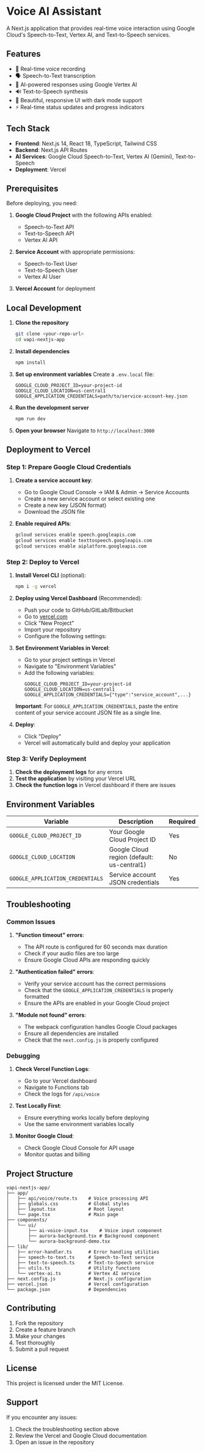 # Voice AI Assistant

A Next.js application that provides real-time voice interaction using Google Cloud's Speech-to-Text, Vertex AI, and Text-to-Speech services.

## Features

- 🎤 Real-time voice recording
- 🗣️ Speech-to-Text transcription
- 🤖 AI-powered responses using Google Vertex AI
- 🔊 Text-to-Speech synthesis
- 🎨 Beautiful, responsive UI with dark mode support
- ⚡ Real-time status updates and progress indicators

## Tech Stack

- **Frontend**: Next.js 14, React 18, TypeScript, Tailwind CSS
- **Backend**: Next.js API Routes
- **AI Services**: Google Cloud Speech-to-Text, Vertex AI (Gemini), Text-to-Speech
- **Deployment**: Vercel

## Prerequisites

Before deploying, you need:

1. **Google Cloud Project** with the following APIs enabled:

   - Speech-to-Text API
   - Text-to-Speech API
   - Vertex AI API

2. **Service Account** with appropriate permissions:

   - Speech-to-Text User
   - Text-to-Speech User
   - Vertex AI User

3. **Vercel Account** for deployment

## Local Development

1. **Clone the repository**

   ```bash
   git clone <your-repo-url>
   cd vapi-nextjs-app
   ```

2. **Install dependencies**

   ```bash
   npm install
   ```

3. **Set up environment variables**
   Create a `.env.local` file:

   ```env
   GOOGLE_CLOUD_PROJECT_ID=your-project-id
   GOOGLE_CLOUD_LOCATION=us-central1
   GOOGLE_APPLICATION_CREDENTIALS=path/to/service-account-key.json
   ```

4. **Run the development server**

   ```bash
   npm run dev
   ```

5. **Open your browser**
   Navigate to `http://localhost:3000`

## Deployment to Vercel

### Step 1: Prepare Google Cloud Credentials

1. **Create a service account key**:

   - Go to Google Cloud Console → IAM & Admin → Service Accounts
   - Create a new service account or select existing one
   - Create a new key (JSON format)
   - Download the JSON file

2. **Enable required APIs**:
   ```bash
   gcloud services enable speech.googleapis.com
   gcloud services enable texttospeech.googleapis.com
   gcloud services enable aiplatform.googleapis.com
   ```

### Step 2: Deploy to Vercel

1. **Install Vercel CLI** (optional):

   ```bash
   npm i -g vercel
   ```

2. **Deploy using Vercel Dashboard** (Recommended):

   - Push your code to GitHub/GitLab/Bitbucket
   - Go to [vercel.com](https://vercel.com)
   - Click "New Project"
   - Import your repository
   - Configure the following settings:

3. **Set Environment Variables in Vercel**:

   - Go to your project settings in Vercel
   - Navigate to "Environment Variables"
   - Add the following variables:
     ```
     GOOGLE_CLOUD_PROJECT_ID=your-project-id
     GOOGLE_CLOUD_LOCATION=us-central1
     GOOGLE_APPLICATION_CREDENTIALS={"type":"service_account",...}
     ```

   **Important**: For `GOOGLE_APPLICATION_CREDENTIALS`, paste the entire content of your service account JSON file as a single line.

4. **Deploy**:
   - Click "Deploy"
   - Vercel will automatically build and deploy your application

### Step 3: Verify Deployment

1. **Check the deployment logs** for any errors
2. **Test the application** by visiting your Vercel URL
3. **Check the function logs** in Vercel dashboard if there are issues

## Environment Variables

| Variable                         | Description                                | Required |
| -------------------------------- | ------------------------------------------ | -------- |
| `GOOGLE_CLOUD_PROJECT_ID`        | Your Google Cloud Project ID               | Yes      |
| `GOOGLE_CLOUD_LOCATION`          | Google Cloud region (default: us-central1) | No       |
| `GOOGLE_APPLICATION_CREDENTIALS` | Service account JSON credentials           | Yes      |

## Troubleshooting

### Common Issues

1. **"Function timeout" errors**:

   - The API route is configured for 60 seconds max duration
   - Check if your audio files are too large
   - Ensure Google Cloud APIs are responding quickly

2. **"Authentication failed" errors**:

   - Verify your service account has the correct permissions
   - Check that the `GOOGLE_APPLICATION_CREDENTIALS` is properly formatted
   - Ensure the APIs are enabled in your Google Cloud project

3. **"Module not found" errors**:
   - The webpack configuration handles Google Cloud packages
   - Ensure all dependencies are installed
   - Check that the `next.config.js` is properly configured

### Debugging

1. **Check Vercel Function Logs**:

   - Go to your Vercel dashboard
   - Navigate to Functions tab
   - Check the logs for `/api/voice`

2. **Test Locally First**:

   - Ensure everything works locally before deploying
   - Use the same environment variables locally

3. **Monitor Google Cloud**:
   - Check Google Cloud Console for API usage
   - Monitor quotas and billing

## Project Structure

```
vapi-nextjs-app/
├── app/
│   ├── api/voice/route.ts    # Voice processing API
│   ├── globals.css           # Global styles
│   ├── layout.tsx            # Root layout
│   └── page.tsx              # Main page
├── components/
│   └── ui/
│       ├── ai-voice-input.tsx    # Voice input component
│       ├── aurora-background.tsx # Background component
│       └── aurora-background-demo.tsx
├── lib/
│   ├── error-handler.ts      # Error handling utilities
│   ├── speech-to-text.ts     # Speech-to-Text service
│   ├── text-to-speech.ts     # Text-to-Speech service
│   ├── utils.ts              # Utility functions
│   └── vertex-ai.ts          # Vertex AI service
├── next.config.js            # Next.js configuration
├── vercel.json               # Vercel configuration
└── package.json              # Dependencies
```

## Contributing

1. Fork the repository
2. Create a feature branch
3. Make your changes
4. Test thoroughly
5. Submit a pull request

## License

This project is licensed under the MIT License.

## Support

If you encounter any issues:

1. Check the troubleshooting section above
2. Review the Vercel and Google Cloud documentation
3. Open an issue in the repository
